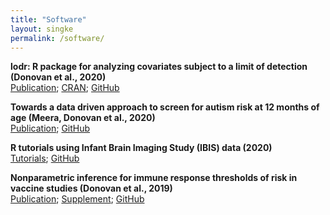 ```yaml
---
title: "Software"
layout: singke
permalink: /software/
---
```

**lodr: R package for analyzing covariates subject to a limit of detection (Donovan et al., 2020)**  
[Publication](...); [CRAN](https://cran.r-project.org/web/packages/lodr/index.html); [GitHub](https://github.com/mloop/lodr)

**Towards a data driven approach to screen for autism risk at 12 months of age (Meera, Donovan et al., 2020)**    
[Publication](...); [GitHub](https://github.com/kmdono02/FYI_Random_Forest)

**R tutorials using Infant Brain Imaging Study (IBIS) data (2020)**  
[Tutorials](https://kmdono02.github.io/Data_Analysis_with_R_IBIS/); [GitHub](https://github.com/kmdono02/Data_Analysis_with_R_IBIS)

**Nonparametric inference for immune response thresholds of risk in vaccine studies (Donovan et al., 2019)**  
[Publication](https://www.ncbi.nlm.nih.gov/pubmed/31285781); [Supplement](https://kmdono02.github.io/Risk_Threshold/); [GitHub](https://github.com/kmdono02/Risk_Threshold)

